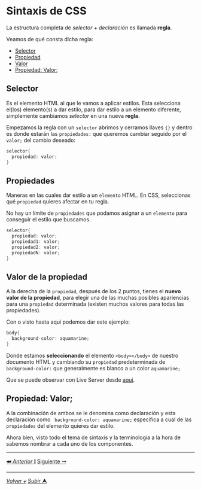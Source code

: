 # Sintaxis de CSS

La estructura completa de *selector* + *declaración* es llamada **regla**.

Veamos de qué consta dicha regla:

* [Selector](#selector "")
* [Propiedad](#propiedades "")
* [Valor](#valor-de-la-propiedad "")
* [Propiedad: Valor;](#valor-de-la-propiedad "")


## Selector

Es el elemento HTML al que le vamos a aplicar estilos. Esta selecciona el(los) elemento(s) a dar estilo, para dar estilo a un elemento diferente, simplemente cambiamos *selector* en una nueva **regla**.

Empezamos la regla con un ``selector`` abrimos y cerramos llaves ``{}`` y dentro es donde estarán las ``propiedades:`` que queremos cambiar seguido por el ``valor;`` del cambio deseado:

```CS
selector{
  propiedad: valor;
}
```
## Propiedades

Maneras en las cuales dar estilo a un ``elemento`` HTML. En CSS, seleccionas qué ``propiedad`` quieres afectar en tu regla.

No hay un límite de ``propiedades`` que podamos asignar a un ``elemento`` para conseguir el estilo que buscamos.

```CS
selector{
  propiedad: valor;
  propiedad1: valor;
  propiedad2: valor;
  propiedadN: valor;
}
```
## Valor de la propiedad

A la derecha de la ``propiedad``, después de los 2 puntos, tienes el **nuevo valor de la propiedad**, para elegir una de las muchas posibles apariencias para una ``propiedad`` determinada (existen muchos valores para todas las propiedades).

Con o visto hasta aquí podemos dar este ejemplo:

```CS
body{
  background-color: aquamarine;
}
```
Donde estamos **seleccionando** el elemento `<body></body>` de nuestro documento HTML y cambiando su ``propiedad`` predeterminada de `background-color:` que generalmente es blanco a un color `aquamarine;`

Que se puede observar con Live Server desde [aqui](/html/sintaxis.html "sintaxis,html").

## Propiedad: Valor;

A la combinación de ambos se le denomina como declaración y esta declaración como ` background-color: aquamarine;` especifica a cual de las ``propiedades`` del elemento quieres dar estilo.


Ahora bien, visto todo el tema de sintaxis y la terminología a la hora de sabemos nombrar a cada uno de los componentes.

---

[**&#11176;** *Anterior* &#11007;](/teoria/teoriaBasica/README.md "Menu principal") 
[Siguiente **&#129042;**](/teoria/teoriaBasica/002_tiposDeSelectores.md "Selectores CSS")

---

[*Volver* **&ldca;**](/teoria/teoriaBasica/README.md "Menu principal") 
[*Subir* **&#11165;**](# "Ir al título")
